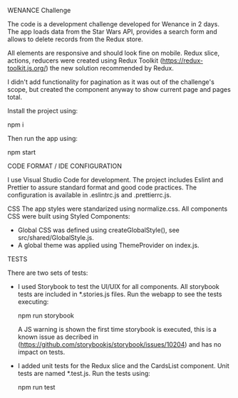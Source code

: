 WENANCE Challenge

The code is a development challenge developed for Wenance in 2 days. The app
loads data from the Star Wars API, provides a search form and allows to delete
records from the Redux store.

All elements are responsive and should look fine on mobile. Redux slice,
actions, reducers were created using Redux Toolkit
(https://redux-toolkit.js.org/) the new solution recommended by Redux.

I didn't add functionality for pagination as it was out of the challenge's
scope, but created the component anyway to show current page and pages total.

Install the project using:

npm i

Then run the app using:

npm start

CODE FORMAT / IDE CONFIGURATION

I use Visual Studio Code for development. The project includes Eslint and
Prettier to assure standard format and good code practices. The configuration is
available in .eslintrc.js and .prettierrc.js.

CSS The app styles were standarized using normalize.css. All components CSS were
built using Styled Components:

- Global CSS was defined using createGlobalStyle(), see
  src/shared/GlobalStyle.js.
- A global theme was applied using ThemeProvider on index.js.

TESTS

There are two sets of tests:

- I used Storybook to test the UI/UIX for all components. All storybook tests
  are included in \*.stories.js files. Run the webapp to see the tests
  executing:

  npm run storybook

  A JS warning is shown the first time storybook is executed, this is a known
  issue as decribed in (https://github.com/storybookjs/storybook/issues/10204)
  and has no impact on tests.

- I added unit tests for the Redux slice and the CardsList component. Unit tests
  are named \*.test.js. Run the tests using:

  npm run test
